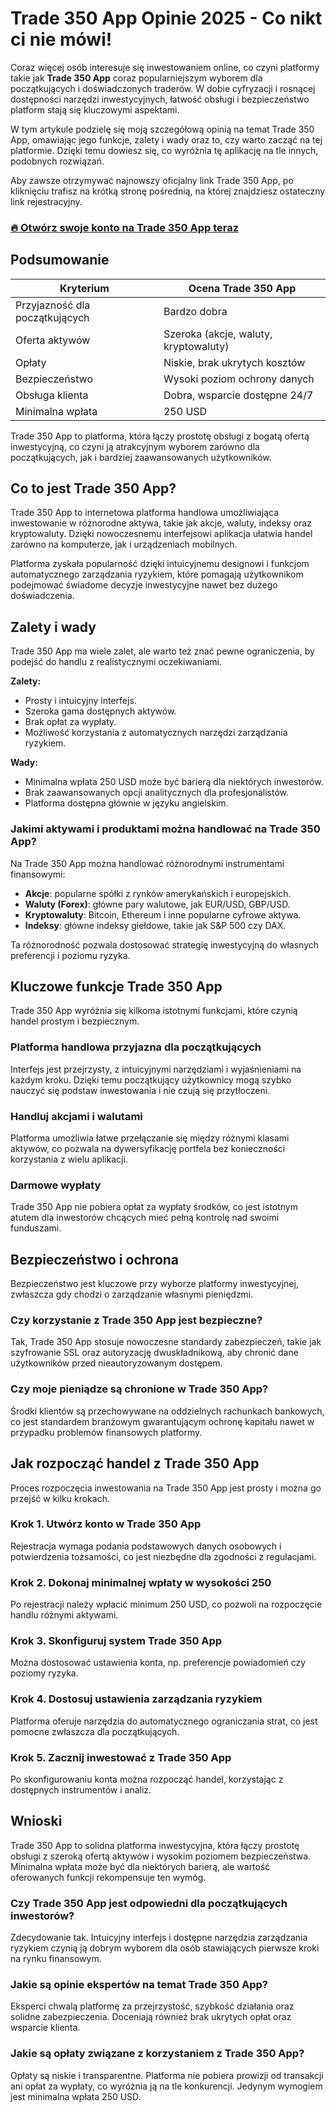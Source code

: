 # Trade 350 App Opinie 2025 - Co nikt ci nie mówi!
 

Coraz więcej osób interesuje się inwestowaniem online, co czyni platformy takie jak **Trade 350 App** coraz popularniejszym wyborem dla początkujących i doświadczonych traderów. W dobie cyfryzacji i rosnącej dostępności narzędzi inwestycyjnych, łatwość obsługi i bezpieczeństwo platform stają się kluczowymi aspektami.

W tym artykule podzielę się moją szczegółową opinią na temat Trade 350 App, omawiając jego funkcje, zalety i wady oraz to, czy warto zacząć na tej platformie. Dzięki temu dowiesz się, co wyróżnia tę aplikację na tle innych, podobnych rozwiązań.

Aby zawsze otrzymywać najnowszy oficjalny link Trade 350 App, po kliknięciu trafisz na krótką stronę pośrednią, na której znajdziesz ostateczny link rejestracyjny.

### [🔥 Otwórz swoje konto na Trade 350 App teraz](https://github.com/Imogene46Parks/cockroach/blob/master/72pl.md)
## Podsumowanie

| Kryterium                | Ocena Trade 350 App                    |
|-------------------------|--------------------------------------|
| Przyjazność dla początkujących | Bardzo dobra                        |
| Oferta aktywów           | Szeroka (akcje, waluty, kryptowaluty) |
| Opłaty                  | Niskie, brak ukrytych kosztów         |
| Bezpieczeństwo          | Wysoki poziom ochrony danych          |
| Obsługa klienta         | Dobra, wsparcie dostępne 24/7          |
| Minimalna wpłata        | 250 USD                             |

Trade 350 App to platforma, która łączy prostotę obsługi z bogatą ofertą inwestycyjną, co czyni ją atrakcyjnym wyborem zarówno dla początkujących, jak i bardziej zaawansowanych użytkowników.

## Co to jest Trade 350 App?

Trade 350 App to internetowa platforma handlowa umożliwiająca inwestowanie w różnorodne aktywa, takie jak akcje, waluty, indeksy oraz kryptowaluty. Dzięki nowoczesnemu interfejsowi aplikacja ułatwia handel zarówno na komputerze, jak i urządzeniach mobilnych.

Platforma zyskała popularność dzięki intuicyjnemu designowi i funkcjom automatycznego zarządzania ryzykiem, które pomagają użytkownikom podejmować świadome decyzje inwestycyjne nawet bez dużego doświadczenia.

## Zalety i wady

Trade 350 App ma wiele zalet, ale warto też znać pewne ograniczenia, by podejść do handlu z realistycznymi oczekiwaniami.

**Zalety:**
- Prosty i intuicyjny interfejs.
- Szeroka gama dostępnych aktywów.
- Brak opłat za wypłaty.
- Możliwość korzystania z automatycznych narzędzi zarządzania ryzykiem.

**Wady:**
- Minimalna wpłata 250 USD może być barierą dla niektórych inwestorów.
- Brak zaawansowanych opcji analitycznych dla profesjonalistów.
- Platforma dostępna głównie w języku angielskim.

### Jakimi aktywami i produktami można handlować na Trade 350 App?

Na Trade 350 App można handlować różnorodnymi instrumentami finansowymi:

- **Akcje**: popularne spółki z rynków amerykańskich i europejskich.
- **Waluty (Forex)**: główne pary walutowe, jak EUR/USD, GBP/USD.
- **Kryptowaluty**: Bitcoin, Ethereum i inne popularne cyfrowe aktywa.
- **Indeksy**: główne indeksy giełdowe, takie jak S&P 500 czy DAX.

Ta różnorodność pozwala dostosować strategię inwestycyjną do własnych preferencji i poziomu ryzyka.

## Kluczowe funkcje Trade 350 App

Trade 350 App wyróżnia się kilkoma istotnymi funkcjami, które czynią handel prostym i bezpiecznym.

### Platforma handlowa przyjazna dla początkujących

Interfejs jest przejrzysty, z intuicyjnymi narzędziami i wyjaśnieniami na każdym kroku. Dzięki temu początkujący użytkownicy mogą szybko nauczyć się podstaw inwestowania i nie czują się przytłoczeni.

### Handluj akcjami i walutami

Platforma umożliwia łatwe przełączanie się między różnymi klasami aktywów, co pozwala na dywersyfikację portfela bez konieczności korzystania z wielu aplikacji.

### Darmowe wypłaty

Trade 350 App nie pobiera opłat za wypłaty środków, co jest istotnym atutem dla inwestorów chcących mieć pełną kontrolę nad swoimi funduszami.

## Bezpieczeństwo i ochrona

Bezpieczeństwo jest kluczowe przy wyborze platformy inwestycyjnej, zwłaszcza gdy chodzi o zarządzanie własnymi pieniędzmi.

### Czy korzystanie z Trade 350 App jest bezpieczne?

Tak, Trade 350 App stosuje nowoczesne standardy zabezpieczeń, takie jak szyfrowanie SSL oraz autoryzację dwuskładnikową, aby chronić dane użytkowników przed nieautoryzowanym dostępem.

### Czy moje pieniądze są chronione w Trade 350 App?

Środki klientów są przechowywane na oddzielnych rachunkach bankowych, co jest standardem branżowym gwarantującym ochronę kapitału nawet w przypadku problemów finansowych platformy.

## Jak rozpocząć handel z Trade 350 App

Proces rozpoczęcia inwestowania na Trade 350 App jest prosty i można go przejść w kilku krokach.

### Krok 1. Utwórz konto w Trade 350 App

Rejestracja wymaga podania podstawowych danych osobowych i potwierdzenia tożsamości, co jest niezbędne dla zgodności z regulacjami.

### Krok 2. Dokonaj minimalnej wpłaty w wysokości 250

Po rejestracji należy wpłacić minimum 250 USD, co pozwoli na rozpoczęcie handlu różnymi aktywami.

### Krok 3. Skonfiguruj system Trade 350 App

Można dostosować ustawienia konta, np. preferencje powiadomień czy poziomy ryzyka.

### Krok 4. Dostosuj ustawienia zarządzania ryzykiem

Platforma oferuje narzędzia do automatycznego ograniczania strat, co jest pomocne zwłaszcza dla początkujących.

### Krok 5. Zacznij inwestować z Trade 350 App

Po skonfigurowaniu konta można rozpocząć handel, korzystając z dostępnych instrumentów i analiz.

## Wnioski

Trade 350 App to solidna platforma inwestycyjna, która łączy prostotę obsługi z szeroką ofertą aktywów i wysokim poziomem bezpieczeństwa. Minimalna wpłata może być dla niektórych barierą, ale wartość oferowanych funkcji rekompensuje ten wymóg.

### Czy Trade 350 App jest odpowiedni dla początkujących inwestorów?

Zdecydowanie tak. Intuicyjny interfejs i dostępne narzędzia zarządzania ryzykiem czynią ją dobrym wyborem dla osób stawiających pierwsze kroki na rynku finansowym.

### Jakie są opinie ekspertów na temat Trade 350 App?

Eksperci chwalą platformę za przejrzystość, szybkość działania oraz solidne zabezpieczenia. Doceniają również brak ukrytych opłat oraz wsparcie klienta.

### Jakie są opłaty związane z korzystaniem z Trade 350 App?

Opłaty są niskie i transparentne. Platforma nie pobiera prowizji od transakcji ani opłat za wypłaty, co wyróżnia ją na tle konkurencji. Jedynym wymogiem jest minimalna wpłata 250 USD.
